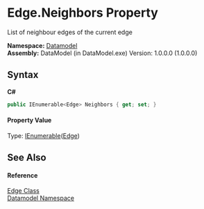 # Edge.Neighbors Property 
 

List of neighbour edges of the current edge

**Namespace:**&nbsp;<a href="a489f29d-64b3-9193-8c03-5c66a32a78aa">Datamodel</a><br />**Assembly:**&nbsp;DataModel (in DataModel.exe) Version: 1.0.0.0 (1.0.0.0)

## Syntax

**C#**<br />
``` C#
public IEnumerable<Edge> Neighbors { get; set; }
```


#### Property Value
Type: <a href="http://msdn2.microsoft.com/en-us/library/9eekhta0" target="_blank">IEnumerable</a>(<a href="19be5487-4623-807c-776e-93934534c2f8">Edge</a>)

## See Also


#### Reference
<a href="19be5487-4623-807c-776e-93934534c2f8">Edge Class</a><br /><a href="a489f29d-64b3-9193-8c03-5c66a32a78aa">Datamodel Namespace</a><br />
